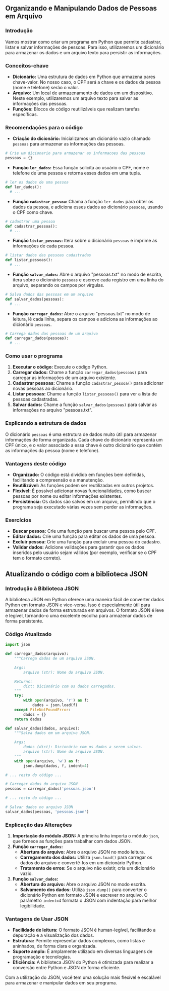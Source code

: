 ## Organizando e Manipulando Dados de Pessoas em Arquivo

### Introdução

Vamos mostrar como criar um programa em Python que permite cadastrar, listar e salvar informações de pessoas. Para isso, utilizaremos um dicionário para armazenar os dados e um arquivo texto para persistir as informações.

### Conceitos-chave

* **Dicionário:** Uma estrutura de dados em Python que armazena pares chave-valor. No nosso caso, o CPF será a chave e os dados da pessoa (nome e telefone) serão o valor.
* **Arquivo:** Um local de armazenamento de dados em um dispositivo. Neste exemplo, utilizaremos um arquivo texto para salvar as informações das pessoas.
* **Funções:** Blocos de código reutilizáveis que realizam tarefas específicas.

### Recomendações para o código

* **Criação do dicionário:** Inicializamos um dicionário vazio chamado `pessoas` para armazenar as informações das pessoas.

```python
# Crie um dicionario para armazenar as informacoes das pessoas
pessoas = {}
```

* **Função `ler_dados`:** Essa função solicita ao usuário o CPF, nome e telefone de uma pessoa e retorna esses dados em uma tupla.

```python
# ler os dados de uma pessoa
def ler_dados():
  # ...
```

* **Função `cadastrar_pessoa`:** Chama a função `ler_dados` para obter os dados da pessoa, e adiciona esses dados ao dicionário `pessoas`, usando o CPF como chave.

```python
# cadastrar uma pessoa
def cadastrar_pessoa():
  # ...
```

* **Função `listar_pessoas`:** Itera sobre o dicionário `pessoas` e imprime as informações de cada pessoa.

```python
# listar dados das pessoas cadastradas
def listar_pessoas():
  # ...
```

* **Função `salvar_dados`:** Abre o arquivo "pessoas.txt" no modo de escrita, itera sobre o dicionário `pessoas` e escreve cada registro em uma linha do arquivo, separando os campos por vírgulas.

```python
# Salva dados das pessoas em um arquivo
def salvar_dados(pessoas):
  # ...
```

* **Função `carregar_dados`:** Abre o arquivo "pessoas.txt" no modo de leitura, lê cada linha, separa os campos e adiciona as informações ao dicionário `pessoas`.

```python
# Carrega dados das pessoas de um arquivo
def carregar_dados(pessoas):
  # ...
```

### Como usar o programa

1. **Executar o código:** Execute o código Python.
2. **Carregar dados:** Chame a função `carregar_dados(pessoas)` para carregar as informações de um arquivo existente.
3. **Cadastrar pessoas:** Chame a função `cadastrar_pessoa()` para adicionar novas pessoas ao dicionário.
4. **Listar pessoas:** Chame a função `listar_pessoas()` para ver a lista de pessoas cadastradas.
5. **Salvar dados:** Chame a função `salvar_dados(pessoas)` para salvar as informações no arquivo "pessoas.txt".

### Explicando a estrutura de dados

O dicionário `pessoas` é uma estrutura de dados muito útil para armazenar informações de forma organizada. Cada chave do dicionário representa um CPF único, e o valor associado a essa chave é outro dicionário que contém as informações da pessoa (nome e telefone).

### Vantagens deste código

* **Organizado:** O código está dividido em funções bem definidas, facilitando a compreensão e a manutenção.
* **Reutilizável:** As funções podem ser reutilizadas em outros projetos.
* **Flexível:** É possível adicionar novas funcionalidades, como buscar pessoas por nome ou editar informações existentes.
* **Persistência:** Os dados são salvos em um arquivo, permitindo que o programa seja executado várias vezes sem perder as informações.

### Exercícios

* **Buscar pessoa:** Crie uma função para buscar uma pessoa pelo CPF.
* **Editar dados:** Crie uma função para editar os dados de uma pessoa.
* **Excluir pessoa:** Crie uma função para excluir uma pessoa do cadastro.
* **Validar dados:** Adicione validações para garantir que os dados inseridos pelo usuário sejam válidos (por exemplo, verificar se o CPF tem o formato correto).

## Atualizando o código com a biblioteca JSON

### Introdução à Biblioteca JSON

A biblioteca JSON em Python oferece uma maneira fácil de converter dados Python em formato JSON e vice-versa. Isso é especialmente útil para armazenar dados de forma estruturada em arquivos. O formato JSON é leve e legível, tornando-o uma excelente escolha para armazenar dados de forma persistente.

### Código Atualizado

```python
import json

def carregar_dados(arquivo):
    """Carrega dados de um arquivo JSON.

    Args:
        arquivo (str): Nome do arquivo JSON.

    Returns:
        dict: Dicionário com os dados carregados.
    """
    try:
        with open(arquivo, 'r') as f:
            dados = json.load(f)
    except FileNotFoundError:
        dados = {}
    return dados

def salvar_dados(dados, arquivo):
    """Salva dados em um arquivo JSON.

    Args:
        dados (dict): Dicionário com os dados a serem salvos.
        arquivo (str): Nome do arquivo JSON.
    """
    with open(arquivo, 'w') as f:
        json.dump(dados, f, indent=4)

# ... resto do código ...

# Carregar dados do arquivo JSON
pessoas = carregar_dados('pessoas.json')

# ... resto do código ...

# Salvar dados no arquivo JSON
salvar_dados(pessoas, 'pessoas.json')
```

### Explicação das Alterações

1. **Importação do módulo JSON:** A primeira linha importa o módulo `json`, que fornece as funções para trabalhar com dados JSON.
2. **Função `carregar_dados`:**
   * **Abertura do arquivo:** Abre o arquivo JSON no modo leitura.
   * **Carregamento dos dados:** Utiliza `json.load()` para carregar os dados do arquivo e convertê-los em um dicionário Python.
   * **Tratamento de erros:** Se o arquivo não existir, cria um dicionário vazio.
3. **Função `salvar_dados`:**
   * **Abertura do arquivo:** Abre o arquivo JSON no modo escrita.
   * **Salvamento dos dados:** Utiliza `json.dump()` para converter o dicionário Python em formato JSON e escrever no arquivo. O parâmetro `indent=4` formata o JSON com indentação para melhor legibilidade.

### Vantagens de Usar JSON

* **Facilidade de leitura:** O formato JSON é human-legível, facilitando a depuração e a visualização dos dados.
* **Estrutura:** Permite representar dados complexos, como listas e aninhados, de forma clara e organizada.
* **Suporte amplo:** É amplamente utilizado em diversas linguagens de programação e tecnologias.
* **Eficiência:** A biblioteca JSON do Python é otimizada para realizar a conversão entre Python e JSON de forma eficiente.

Com a utilização do JSON, você tem uma solução mais flexível e escalável para armazenar e manipular dados em seu programa.
